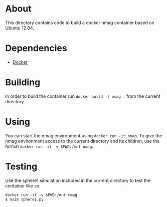 # About

This directory contains code to build a docker nmag container based on Ubuntu 12.04.

# Dependencies

* [Docker](https://docs.docker.com/install/)

# Building

In order to build the container run `docker build -t nmag .` from the current directory

# Using

You can start the nmag environment using `docker run -it nmag`.
To give the nmag environment access to the current directory and its children, use the format `docker run -it -v $PWD:/mnt nmag`.

# Testing

Use the sphere1 simulation included in the current directory to test the container like so:
```
docker run -it -v $PWD:/mnt nmag
$ nsim sphere1.py
```
